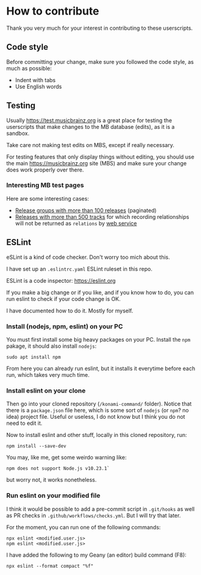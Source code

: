 
How to contribute
=================

Thank you very much for your interest in contributing to these userscripts.


Code style
----------

Before committing your change, make sure you followed the code style,
as much as possible:

- Indent with tabs
- Use English words


Testing
-------

Usually https://test.musicbrainz.org is a great place for testing the
userscripts that make changes to the MB database (edits), as it is a sandbox.

Take care not making test edits on MBS, except if really necessary.

For testing features that only display things without editing, 
you should use the main https://musicbrainz.org site (MBS) and make sure
your change does work properly over there.

### Interesting MB test pages ###

Here are some interesting cases:

- [Release groups with more than 100 releases](https://musicbrainz.org/search?query=releases%3A%5B101+TO+9999999%5D&type=release_group&method=advanced) (paginated)
- [Releases with more than 500 tracks](https://musicbrainz.org/search?query=tracks%3A%5B501+TO+9999999%5D&type=release&method=advanced) for which recording relationships will not be returned as `relations` by [web service](https://musicbrainz.org/ws/2/release/64e12f22-9377-49d3-99a9-155f7f6c4eae?inc=release-groups+recordings+artists+artist-credits+labels+recording-level-rels+work-rels&fmt=json)


ESLint
------

eSLint is a kind of code checker.
Don't worry too  mich about this.

I have set up an `.eslintrc.yaml` ESLint ruleset in this repo.

ESLint is a code inspector: https://eslint.org

If you make a big change or if you like, and if you know how to do,
you can run eslint to check if your code change is OK.

I have documented how to do it. Mostly for myself.


### Install (nodejs, npm, eslint) on your PC ###

You must first install some big heavy packages on your PC.
Install the `npm` pakage, it should also install `nodejs`:

    sudo apt install npm

From here you can already run eslint, but it installs it everytime
before each run, which takes very much time.


### Install eslint on your clone ###

Then go into your cloned repository (`/konami-command/` folder).
Notice that there is a `package.json` file here,
which is some sort of `nodejs` (or `npm`? no idea) project file.
Useful or useless, I do not know but
I think you do not need to edit it.

Now to install eslint and other stuff, locally in this cloned repository, run:

    npm install --save-dev

You may, like me, get some weirdo warning like:

    npm does not support Node.js v10.23.1`

but worry not, it works nonetheless.

### Run eslint on your modified file ###

I think it would be possible to add a pre-commit script in `.git/hooks`
as well as PR checks in `.github/workflows/checks.yml`.
But I will try that later.

For the moment, you can run one of the following commands:

    npx eslint <modified.user.js>
    npm eslint <modified.user.js>

I have added the following to my Geany (an editor) build command (F8):

    npx eslint --format compact "%f"
